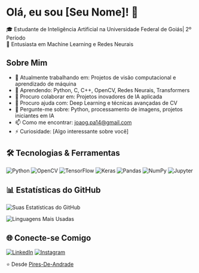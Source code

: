 # Olá, eu sou [Seu Nome]! 👋

🎓 Estudante de Inteligência Artificial na Universidade Federal de Goiás| 2º Período  
🚀 Entusiasta em Machine Learning e Redes Neurais

## Sobre Mim

- 🔭 Atualmente trabalhando em: Projetos de visão computacional e aprendizado de máquina
- 🌱 Aprendendo: Python, C, C++, OpenCV, Redes Neurais, Transformers
- 👯 Procuro colaborar em: Projetos inovadores de IA aplicada
- 🤔 Procuro ajuda com: Deep Learning e técnicas avançadas de CV
- 💬 Pergunte-me sobre: Python, processamento de imagens, projetos iniciantes em IA
- 📫 Como me encontrar: joaog.pa14@gmail.com
- ⚡ Curiosidade: [Algo interessante sobre você]

## 🛠️ Tecnologias & Ferramentas

![Python](https://img.shields.io/badge/Python-3776AB?style=for-the-badge&logo=python&logoColor=white)
![OpenCV](https://img.shields.io/badge/OpenCV-5C3EE8?style=for-the-badge&logo=OpenCV&logoColor=white)
![TensorFlow](https://img.shields.io/badge/TensorFlow-FF6F00?style=for-the-badge&logo=tensorflow&logoColor=white)
![Keras](https://img.shields.io/badge/Keras-D00000?style=for-the-badge&logo=keras&logoColor=white)
![Pandas](https://img.shields.io/badge/Pandas-150458?style=for-the-badge&logo=pandas&logoColor=white)
![NumPy](https://img.shields.io/badge/NumPy-013243?style=for-the-badge&logo=numpy&logoColor=white)
![Jupyter](https://img.shields.io/badge/Jupyter-F37626?style=for-the-badge&logo=jupyter&logoColor=white)

## 📊 Estatísticas do GitHub

![Suas Estatísticas do GitHub](https://github-readme-stats.vercel.app/api?username=Pires-De-Andrade&show_icons=true&theme=radical)

![Linguagens Mais Usadas](https://github-readme-stats.vercel.app/api/top-langs/?username=Pires-De-Andrade&layout=compact&theme=radical)


## 🌐 Conecte-se Comigo

[![LinkedIn](https://img.shields.io/badge/LinkedIn-0077B5?style=for-the-badge&logo=linkedin&logoColor=white)](www.linkedin.com/in/joão-guilherme-pires-de-andrade-6a6869362)
[![Instagram](https://img.shields.io/badge/Instagram-E4405F?style=for-the-badge&logo=instagram&logoColor=white)](https://www.instagram.com/jg_p.andrade/)

⭐️ Desde [Pires-De-Andrade](https://github.com/Pires-De-Andrade)
